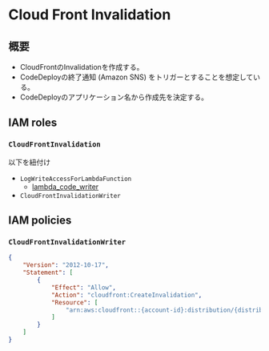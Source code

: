 # Cloud Front Invalidation

## 概要

- CloudFrontのInvalidationを作成する。
- CodeDeployの終了通知 (Amazon SNS) をトリガーとすることを想定している。
- CodeDeployのアプリケーション名から作成先を決定する。

## IAM roles

### `CloudFrontInvalidation`

以下を紐付け
- `LogWriteAccessForLambdaFunction`
  - [lambda_code_writer](./iam_log_writer.md)
- `CloudFrontInvalidationWriter`

## IAM policies

### `CloudFrontInvalidationWriter`

```json
{
    "Version": "2012-10-17",
    "Statement": [
        {
            "Effect": "Allow",
            "Action": "cloudfront:CreateInvalidation",
            "Resource": [
                "arn:aws:cloudfront::{account-id}:distribution/{distribution-id}"
            ]
        }
    ]
}
```
